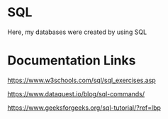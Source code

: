 # SQL
 Here, my databases were created by using SQL 





# Documentation Links

https://www.w3schools.com/sql/sql_exercises.asp

https://www.dataquest.io/blog/sql-commands/

https://www.geeksforgeeks.org/sql-tutorial/?ref=lbp

